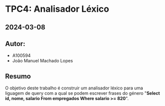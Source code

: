 # TPC4: Analisador Léxico
## 2024-03-08

## Autor:
- A100594
- João Manuel Machado Lopes

## Resumo

O objetivo deste trabalho é construir um analisador léxico para uma liguagem de query com a qual se podem escrever frases do género "**Select id, nome, salario From empregados Where salario >= 820**".